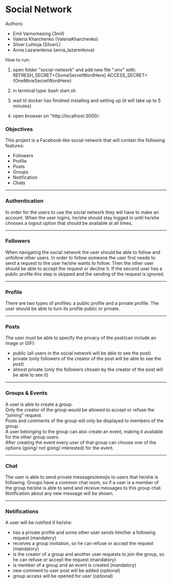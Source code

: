 # Social Network

Authors:<br>
 - Emil Varnomasing (3mil)<br>
 - Valeria Kharchenko (ValeriaKharchenko)<br>
 - Silver Luhtoja (SilverL)<br>
 - Anna Lazarenkova (anna_lazarenkova)

How to run: 
1. open folder "social-network" and add new file ".env" with: <br>
REFRESH_SECRET={SomeSecretWordHere}
ACCESS_SECRET={OneMoreSecretWordHere}<br>

2. in terminal type: bash  start.sh
3. wait til docker has finished installing and setting up (it will take up to 5 minutes)
4. open browser on "http://localhost:3000/:

### Objectives
This project is a Facebook-like social network that will contain the following features:
* Followers
* Profile
* Posts
* Groups
* Notification
* Chats
- - - -
### Authentication
In order for the users to use the social network they will have to make an account. 
When the user logins, he/she should stay logged in until he/she chooses a logout option that should be available at all times. 
- - - -

### Followers
When navigating the social network the user should be able to follow and unfollow other users. 
In order to follow someone the user first needs to send a request to the user he/she wants to follow. Then the other user should be able to accept the request or decline it. If the second user has a public profile this step is skipped and the sending of the request is ignored.
- - - -

### Profile
There are two types of profiles: a public profile and a private profile. 
The user should be able to turn its profile public or private.
- - - -

### Posts
The user must be able to specify the privacy of the post(can include an image or GIF):
* public (all users in the social network will be able to see the post)
* private (only followers of the creator of the post will be able to see the post)
* almost private (only the followers chosen by the creator of the post will be able to see it)
- - - -

### Groups & Events
A user is able to create a group.<br>
Only the creator of the group would be allowed to accept or refuse the "joining" request.<br>
Posts and comments of the group will only be displayed to members of the group.<br>
A user belonging to the group can also create an event, making it available for the other group users.<br>
After creating the event every user of that group can choose one of the options (going/ not going/ interested) for the event.
- - - -

### Chat
The user is able to send private messages/emojis to users that he/she is following.
Groups have a common chat room, so if a user is a member of the group he/she is able to send and receive messages to this group chat.
Notification about any new message will be shown.
- - - -

### Notifications
A user will be notified if he/she:

* has a private profile and some other user sends him/her a following request (mandatory)
* receives a group invitation, so he can refuse or accept the request (mandatory)
* is the creator of a group and another user requests to join the group, so he can refuse or accept the request (mandatory)
* is member of a group and an event is created (mandatory)
* new comment to user post will be added (optional)
* group access will be opened for user (optional)
